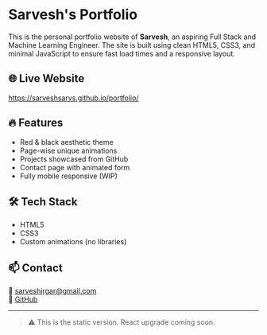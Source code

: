 # Sarvesh's Portfolio

This is the personal portfolio website of **Sarvesh**, an aspiring Full Stack and Machine Learning Engineer. The site is built using clean HTML5, CSS3, and minimal JavaScript to ensure fast load times and a responsive layout.

## 🌐 Live Website
https://sarveshsarvs.github.io/portfolio/


## 🔥 Features
- Red & black aesthetic theme
- Page-wise unique animations
- Projects showcased from GitHub
- Contact page with animated form
- Fully mobile responsive (WIP)

## 🛠️ Tech Stack
- HTML5
- CSS3
- Custom animations (no libraries)

## 📫 Contact
📧 sarveshjrgar@gmail.com  
🔗 [GitHub](https://github.com/sarveshsarvs)

---

> ⚠️ This is the static version. React upgrade coming soon.
